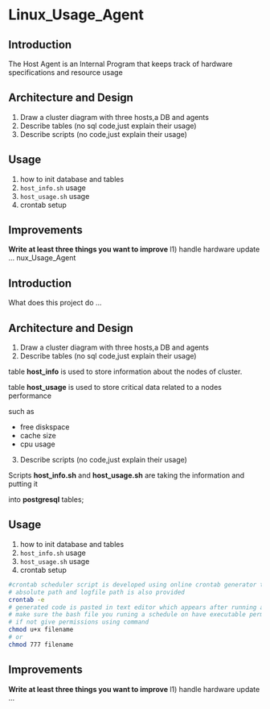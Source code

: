 # Linux_Usage_Agent

## Introduction
The Host Agent is an Internal Program that keeps track of hardware specifications and resource usage


## Architecture and Design
1) Draw a cluster diagram with three hosts,a DB and agents
2) Describe tables (no sql code,just explain their usage)
3) Describe scripts (no code,just explain their usage)
## Usage
1) how to init database and tables
2) `host_info.sh` usage
3) `host_usage.sh` usage
4) crontab setup

## Improvements

**Write at least three things you want to improve**
l1) handle hardware update
...
nux_Usage_Agent

## Introduction
What does this project do ... 


## Architecture and Design
1) Draw a cluster diagram with three hosts,a DB and agents
2) Describe tables (no sql code,just explain their usage)

table **host_info** is used to store information about the nodes of cluster.

table **host_usage** is used to store critical data related to a nodes performance

such as

* free diskspace
* cache size
* cpu usage

3) Describe scripts (no code,just explain their usage)

Scripts  **host_info.sh**  and **host_usage.sh** are taking the information and putting it 

into **postgresql** tables;

## Usage
1) how to init database and tables
2) `host_info.sh` usage
3) `host_usage.sh` usage
4) crontab setup



``` bash
#crontab scheduler script is developed using online crontab generator tools
# absolute path and logfile path is also provided
crontab -e
# generated code is pasted in text editor which appears after running above command
# make sure the bash file you runing a schedule on have executable permissions
# if not give permissions using command
chmod u+x filename
# or 
chmod 777 filename

```

## Improvements

**Write at least three things you want to improve**
l1) handle hardware update
...
